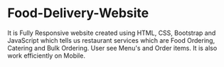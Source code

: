 # Food-Delivery-Website
It is Fully Responsive website created using HTML, CSS, Bootstrap and JavaScript which tells us restaurant services which are Food Ordering, Catering and Bulk Ordering. User see Menu's and Order items. It is also work efficiently on Mobile.
